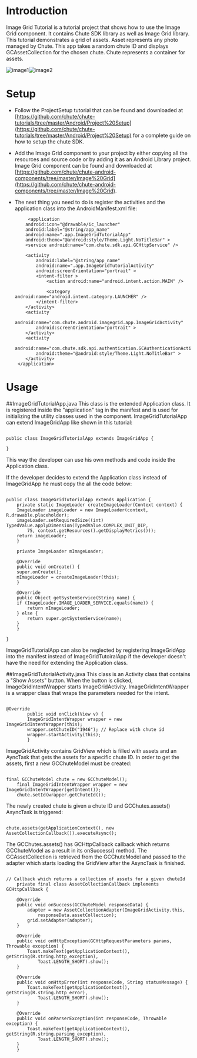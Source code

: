 Introduction
====

Image Grid Tutorial is a tutorial project that shows how to use the Image Grid component. It contains Chute SDK library as well as Image Grid library.
This tutorial demonstrates a grid of assets. Asset represents any photo managed by Chute. This app takes a random chute ID and displays GCAssetCollection for the chosen chute. Chute represents a container for assets. 

![image1](https://github.com/chute/chute-tutorials/raw/master/Android/Image%20Grid%20Tutorial/screenshots/1.png)![image2](https://github.com/chute/chute-tutorials/raw/master/Android/Image%20Grid%20Tutorial/screenshots/2.png) 

Setup
====

* Follow the ProjectSetup tutorial that can be found and downloaded at  
  [https://github.com/chute/chute-tutorials/tree/master/Android/Project%20Setup](https://github.com/chute/chute-tutorials/tree/master/Android/Project%20Setup) for a complete guide on how to setup the chute SDK.
  
* Add the Image Grid component to your project by either copying all the resources and source code or by adding it as an Android Library project.
  Image Grid component can be found and downloaded at [https://github.com/chute/chute-android-components/tree/master/Image%20Grid](https://github.com/chute/chute-android-components/tree/master/Image%20Grid).

* The next thing you need to do is register the activities and the application class into the AndroidManifest.xml file:

    ```
         <application
        android:icon="@drawable/ic_launcher"
        android:label="@string/app_name"
        android:name=".app.ImageGridTutorialApp"
        android:theme="@android:style/Theme.Light.NoTitleBar" >
        <service android:name="com.chute.sdk.api.GCHttpService" />

        <activity
            android:label="@string/app_name"
            android:name=".app.ImageGridTutorialActivity"
            android:screenOrientation="portrait" >
            <intent-filter >
                <action android:name="android.intent.action.MAIN" />

                <category android:name="android.intent.category.LAUNCHER" />
            </intent-filter>
        </activity>
        <activity
            android:name="com.chute.android.imagegrid.app.ImageGridActivity"
            android:screenOrientation="portrait" >
        </activity>
        <activity
            android:name="com.chute.sdk.api.authentication.GCAuthenticationActivity"
            android:theme="@android:style/Theme.Light.NoTitleBar" >
        </activity>
     </application>
    ```
    
Usage
====

##ImageGridTutorialApp.java 
This class is the extended Application class. It is registered inside the "application" tag in the manifest and is used for initializing the utility classes used in the component.
ImageGridTutorialApp can extend ImageGridApp like shown in this tutorial:

<pre><code>
public class ImageGridTutorialApp extends ImageGridApp {

}
</code></pre>

This way the developer can use his own methods and code inside the Application class. 

If the developer decides to extend the Application class instead of ImageGridApp he must copy the all the code below:

<pre><code>
public class ImageGridTutorialApp extends Application {
    private static ImageLoader createImageLoader(Context context) {
	ImageLoader imageLoader = new ImageLoader(context, R.drawable.placeholder);
	imageLoader.setRequiredSize((int) TypedValue.applyDimension(TypedValue.COMPLEX_UNIT_DIP,
		75, context.getResources().getDisplayMetrics()));
	return imageLoader;
    }

    private ImageLoader mImageLoader;

    @Override
    public void onCreate() {
	super.onCreate();
	mImageLoader = createImageLoader(this);
    }

    @Override
    public Object getSystemService(String name) {
	if (ImageLoader.IMAGE_LOADER_SERVICE.equals(name)) {
	    return mImageLoader;
	} else {
	    return super.getSystemService(name);
	}
    }

}
</code></pre>

ImageGridTutorialApp can also be neglected by registering ImageGridApp into the manifest instead of ImageGridTutoiralApp if the developer doesn't have the need for extending the Application class.
    
##ImageGridTutorialActivity.java
This class is an Activity class that contains a "Show Assets" button. When the button is clicked, ImageGridIntentWrapper starts ImageGridActivity. ImageGridIntentWrapper is a wrapper class that wraps the parameters needed for the intent.

<pre><code> 
@Override
        public void onClick(View v) {
    	ImageGridIntentWrapper wrapper = new ImageGridIntentWrapper(this);
    	wrapper.setChuteID("1946"); // Replace with chute id
    	wrapper.startActivity(this);
        }
</code></pre>  

ImageGridActivity contains GridView which is filled with assets and an AyncTask that gets the assets for a specific chute ID.
In order to get the assets, first a new GCChuteModel must be created:

<pre><code>
final GCChuteModel chute = new GCChuteModel();
	final ImageGridIntentWrapper wrapper = new ImageGridIntentWrapper(getIntent());
	chute.setId(wrapper.getChuteId());
</code></pre>

The newly created chute is given a chute ID and GCChutes.assets() AsyncTask is triggered:
<pre><code>
chute.assets(getApplicationContext(), new AssetCollectionCallback()).executeAsync();
</code></pre>

The GCChutes.assets() has GCHttpCallback<GCChuteModel> callback which returns GCChuteModel as a result in its onSuccess() method.
The GCAssetCollection is retrieved from the GCChuteModel and passed to the adapter which starts loading the GridView after the AsyncTask is finished. 
<pre><code>
// Callback which returns a collection of assets for a given chuteId
    private final class AssetCollectionCallback implements GCHttpCallback<GCChuteModel> {

	@Override
	public void onSuccess(GCChuteModel responseData) {
	    adapter = new AssetCollectionAdapter(ImageGridActivity.this,
		    responseData.assetCollection);
	    grid.setAdapter(adapter);
	}

	@Override
	public void onHttpException(GCHttpRequestParameters params, Throwable exception) {
	    Toast.makeText(getApplicationContext(), getString(R.string.http_exception),
		    Toast.LENGTH_SHORT).show();
	}

	@Override
	public void onHttpError(int responseCode, String statusMessage) {
	    Toast.makeText(getApplicationContext(), getString(R.string.http_error),
		    Toast.LENGTH_SHORT).show();
	}

	@Override
	public void onParserException(int responseCode, Throwable exception) {
	    Toast.makeText(getApplicationContext(), getString(R.string.parsing_exception),
		    Toast.LENGTH_SHORT).show();
	}
    }
</code></pre>    	          